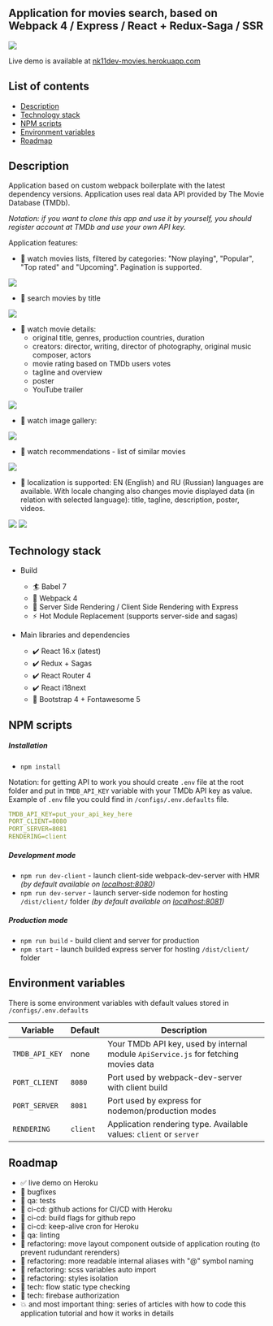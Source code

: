 ## Application for movies search, based on Webpack 4 / Express / React + Redux-Saga / SSR
<img src="src/assets/img/build-stack.gif">

Live demo is available at [nk11dev-movies.herokuapp.com](https://nk11dev-movies.herokuapp.com/)

## List of contents

- [Description](#Description)
- [Technology stack](#Technology-stack)
- [NPM scripts](#NPM-scripts)
- [Environment variables](#Environment-variables)
- [Roadmap](#Roadmap)

## Description
Application based on custom webpack boilerplate with the latest dependency versions. Application uses real data API provided by The Movie Database (TMDb). 

*Notation: if you want to clone this app and use it by yourself, you should register account at TMDb and use your own API key.* 

Application features: 
- 🎥 watch movies lists, filtered by categories: "Now playing", "Popular", "Top rated" and "Upcoming". Pagination is supported.
<img src="src/assets/img/screens/screen_1.png">

- 🎥 search movies by title
<img src="src/assets/img/screens/screen_2.png">

- 🎥 watch movie details:
    - original title, genres, production countries, duration
    - creators: director, writing, director of photography, original music composer, actors
    - movie rating based on TMDb users votes
    - tagline and overview
    - poster
    - YouTube trailer 
<img src="src/assets/img/screens/screen_3.png">

- 🎥 watch image gallery:
<img src="src/assets/img/screens/screen_4.png">

- 🎥 watch recommendations - list of similar movies
<img src="src/assets/img/screens/screen_5.png">
    
- 🎥 localization is supported: EN (English) and RU (Russian) languages are available. With locale changing also changes movie displayed data (in relation with selected language): title, tagline, description, poster, videos.
<img src="src/assets/img/screens/screen_6.png">
<img src="src/assets/img/screens/screen_7.png">

## Technology stack

- Build
    - 🏄 Babel 7
    - 🎁 Webpack 4
    - 🚀 Server Side Rendering / Client Side Rendering with Express
    - ⚡ Hot Module Replacement  (supports server-side and sagas)

- Main libraries and dependencies
  - ✔️ React 16.x (latest)
  - ✔️ Redux + Sagas
  - ✔️ React Router 4
  - ✔️ React i18next
  - 🍦️ Bootstrap 4 + Fontawesome 5

## NPM scripts
##### Installation
- `npm install`

Notation: for getting API to work you should create `.env` file at the root folder and put in `TMDB_API_KEY` variable with your TMDb API key as value.
Example of `.env` file you could find in `/configs/.env.defaults` file.
```yaml
TMDB_API_KEY=put_your_api_key_here
PORT_CLIENT=8080
PORT_SERVER=8081
RENDERING=client
```


##### Development mode
- `npm run dev-client` - launch client-side webpack-dev-server with HMR *(by default available on [localhost:8080](http://localhost:8080))*
- `npm run dev-server` - launch server-side nodemon for hosting `/dist/client/` folder *(by default available on [localhost:8081](http://localhost:8081))*

##### Production mode
- `npm run build` - build client and server for production
- `npm start` - launch builded express server for hosting `/dist/client/` folder 

## Environment variables

There is some environment variables with default values stored in `/configs/.env.defaults`

| Variable         | Default            | Description                                                      
| ---------------- | ------------------ |------------------ |
| `TMDB_API_KEY` | none | Your TMDb API key, used by internal module `ApiService.js` for fetching movies data |
| `PORT_CLIENT` | `8080` | Port used by webpack-dev-server with client build |
| `PORT_SERVER` | `8081` | Port used by express for nodemon/production modes |
| `RENDERING` | `client` | Application rendering type. Available values: `client` or `server` |

## Roadmap
- ✅ live  demo on Heroku
- 🐾 bugfixes
- 🔲 qa: tests
- 🔲 ci-cd: github actions for CI/CD with Heroku
- 🔲 ci-cd: build flags for github repo
- 🔲 ci-cd: keep-alive cron for Heroku
- 🔲 qa: linting
- 🔲 refactoring: move layout component outside of application routing (to prevent rudundant rerenders)
- 🔲 refactoring: more readable internal aliases with "@" symbol naming
- 🔲 refactoring: scss variables auto import
- 🔲 refactoring: styles isolation
- 🔲 tech: flow static type checking
- 🔲 tech: firebase authorization
- 💥 and most important thing: series of articles with how to code this application tutorial and how it works in details
